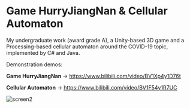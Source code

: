 # Game HurryJiangNan & Cellular Automaton
My undergraduate work (award grade A), a Unity-based 3D game and a Processing-based cellular automaton around the COVID-19 topic, implemented by C# and Java.

Demonstration demos: 

**Game HurryJiangNan** -> https://www.bilibili.com/video/BV1Xp4y1D76t

**Cellular Automaton** -> https://www.bilibili.com/video/BV1F54y1R7UC

![screen2](https://github.com/fwyc0573/HurryJiangNan/blob/main/fig/fig1.png)

